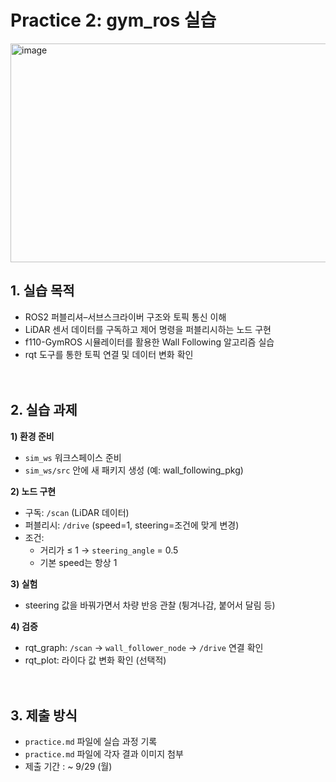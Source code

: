 # Practice 2: gym_ros 실습 
<img width="600" height="350" alt="image" src="https://github.com/user-attachments/assets/2cd42a1c-9269-413e-aae7-df45d9c448e9" />


## 1. 실습 목적
- ROS2 퍼블리셔–서브스크라이버 구조와 토픽 통신 이해
- LiDAR 센서 데이터를 구독하고 제어 명령을 퍼블리시하는 노드 구현
- f110-GymROS 시뮬레이터를 활용한 Wall Following 알고리즘 실습
- rqt 도구를 통한 토픽 연결 및 데이터 변화 확인<br><br><br>

## 2. 실습 과제
**1) 환경 준비**
  - `sim_ws` 워크스페이스 준비
  - `sim_ws/src` 안에 새 패키지 생성 (예: wall_following_pkg)

**2) 노드 구현**
  - 구독: `/scan` (LiDAR 데이터)
  - 퍼블리시: `/drive` (speed=1, steering=조건에 맞게 변경)
  - 조건:
    - 거리가 ≤ 1 → `steering_angle` = 0.5
    - 기본 speed는 항상 1
      
**3) 실험**
  - steering 값을 바꿔가면서 차량 반응 관찰 (튕겨나감, 붙어서 달림 등)

**4) 검증**
  - rqt_graph: `/scan` → `wall_follower_node` → `/drive` 연결 확인
  - rqt_plot: 라이다 값 변화 확인 (선택적)<br><br><br>

## 3. 제출 방식
- `practice.md` 파일에 실습 과정 기록
- `practice.md` 파일에 각자 결과 이미지 첨부
- 제출 기간 : ~ 9/29 (월)
